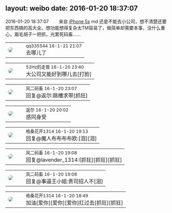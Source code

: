 layout: weibo
date: 2016-01-20 18:37:07
---
<meta name="referrer" content="no-referrer" />

2016-01-20 18:37:07  &nbsp;&nbsp;&nbsp;&nbsp;&nbsp;&nbsp; 来自 <a href="sinaweibo://customweibosource" rel="nofollow">iPhone 5s</a>
md 还是不能去小公司，想不清楚还要把东西搞的高大全。想功能想得复杂太TM容易了，做简单却需要本事，没什么重心，眉毛胡子一把抓，光累死码畜…… ​​​

<table style="width: 100%;">
  <tr>
    <td style="width: 40px;"><img style="border-radius:50%" src="https://tva4.sinaimg.cn/crop.0.0.180.180.50/7d25944djw1e8qgp5bmzyj2050050aa8.jpg?KID=imgbed,tva&Expires=1624464141&ssig=K3x2jOat%2FP"></td>
    <td colspan="2"><small>qq335544 16-1-21 21:07</small><br/>去哪儿了</td>
  </tr>
</table>

<table style="width: 100%;">
  <tr>
    <td style="width: 40px;"><img style="border-radius:50%" src="https://tva4.sinaimg.cn/crop.0.0.180.180.50/8beaf773jw1e8qgp5bmzyj2050050aa8.jpg?KID=imgbed,tva&Expires=1624464141&ssig=q55hDnJLTn"></td>
    <td colspan="2"><small>52Hz的走兽 16-1-20 23:40</small><br/>大公司又能好到哪儿去[打脸]</td>
  </tr>
</table>

<table style="width: 100%;">
  <tr>
    <td style="width: 40px;"><img style="border-radius:50%" src="https://tva3.sinaimg.cn/crop.0.0.639.639.50/6d2a6003jw8f3idy69w2gj20hs0hrt9g.jpg?KID=imgbed,tva&Expires=1624464141&ssig=wVeZFglutd"></td>
    <td colspan="2"><small>风二码畜 16-1-20 23:07</small><br/>回复@返尔:跳槽求带[抓狂]</td>
  </tr>
</table>

<table style="width: 100%;">
  <tr>
    <td style="width: 40px;"><img style="border-radius:50%" src="https://tvax1.sinaimg.cn/crop.0.0.512.512.50/760b4677ly8fvdnumgch5j20e80e8gmo.jpg?KID=imgbed,tva&Expires=1624464141&ssig=ZI%2BlFdM7wJ"></td>
    <td colspan="2"><small>返尔 16-1-20 20:02</small><br/>感同身受</td>
  </tr>
</table>

<table style="width: 100%;">
  <tr>
    <td style="width: 40px;"><img style="border-radius:50%" src="https://tvax2.sinaimg.cn/crop.0.0.996.996.50/7d25b9e9ly8fupmud76sbj20ro0rotb3.jpg?KID=imgbed,tva&Expires=1624464141&ssig=A%2BEJBI%2BHa7"></td>
    <td colspan="2"><small>格桑花开1314 16-1-20 19:13</small><br/>回复@魔人布布布布欧:[泪][泪]</td>
  </tr>
</table>

<table style="width: 100%;">
  <tr>
    <td style="width: 40px;"><img style="border-radius:50%" src="https://tva3.sinaimg.cn/crop.0.0.639.639.50/6d2a6003jw8f3idy69w2gj20hs0hrt9g.jpg?KID=imgbed,tva&Expires=1624464141&ssig=wVeZFglutd"></td>
    <td colspan="2"><small>风二码畜 16-1-20 19:08</small><br/>回复@lavender_1314:[抓狂][抓狂][抓狂]</td>
  </tr>
</table>

<table style="width: 100%;">
  <tr>
    <td style="width: 40px;"><img style="border-radius:50%" src="https://tva3.sinaimg.cn/crop.0.0.639.639.50/6d2a6003jw8f3idy69w2gj20hs0hrt9g.jpg?KID=imgbed,tva&Expires=1624464141&ssig=wVeZFglutd"></td>
    <td colspan="2"><small>风二码畜 16-1-20 19:08</small><br/>回复@事逼王小姐:贵司招人不[泪]</td>
  </tr>
</table>

<table style="width: 100%;">
  <tr>
    <td style="width: 40px;"><img style="border-radius:50%" src="https://tvax2.sinaimg.cn/crop.0.0.996.996.50/7d25b9e9ly8fupmud76sbj20ro0rotb3.jpg?KID=imgbed,tva&Expires=1624464141&ssig=A%2BEJBI%2BHa7"></td>
    <td colspan="2"><small>格桑花开1314 16-1-20 18:49</small><br/>加油[爱你][爱你][爱你]扛过去[抓狂][抓狂]</td>
  </tr>
</table>
